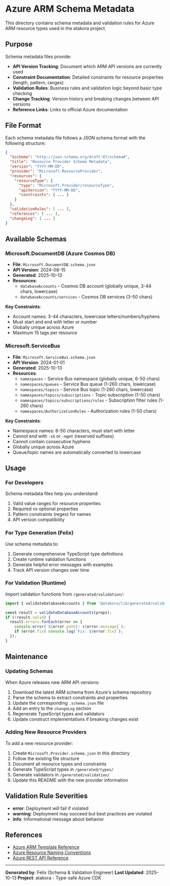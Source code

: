 # Azure ARM Schema Metadata

This directory contains schema metadata and validation rules for Azure ARM resource types used in the atakora project.

## Purpose

Schema metadata files provide:

- **API Version Tracking**: Document which ARM API versions are currently used
- **Constraint Documentation**: Detailed constraints for resource properties (length, pattern, ranges)
- **Validation Rules**: Business rules and validation logic beyond basic type checking
- **Change Tracking**: Version history and breaking changes between API versions
- **Reference Links**: Links to official Azure documentation

## File Format

Each schema metadata file follows a JSON schema format with the following structure:

```json
{
  "$schema": "http://json-schema.org/draft-07/schema#",
  "title": "Resource Provider Schema Metadata",
  "version": "YYYY-MM-DD",
  "provider": "Microsoft.ResourceProvider",
  "resources": {
    "resourceType": {
      "type": "Microsoft.Provider/resourceType",
      "apiVersion": "YYYY-MM-DD",
      "constraints": { ... }
    }
  },
  "validationRules": [ ... ],
  "references": [ ... ],
  "changeLog": [ ... ]
}
```

## Available Schemas

### Microsoft.DocumentDB (Azure Cosmos DB)

- **File**: `Microsoft.DocumentDB.schema.json`
- **API Version**: 2024-08-15
- **Generated**: 2025-10-13
- **Resources**:
  - `databaseAccounts` - Cosmos DB account (globally unique, 3-44 chars, lowercase)
  - `databaseAccounts/services` - Cosmos DB services (3-50 chars)

**Key Constraints**:
- Account names: 3-44 characters, lowercase letters/numbers/hyphens
- Must start and end with letter or number
- Globally unique across Azure
- Maximum 15 tags per resource

### Microsoft.ServiceBus

- **File**: `Microsoft.ServiceBus.schema.json`
- **API Version**: 2024-01-01
- **Generated**: 2025-10-13
- **Resources**:
  - `namespaces` - Service Bus namespace (globally unique, 6-50 chars)
  - `namespaces/queues` - Service Bus queue (1-260 chars, lowercase)
  - `namespaces/topics` - Service Bus topic (1-260 chars, lowercase)
  - `namespaces/topics/subscriptions` - Topic subscription (1-50 chars)
  - `namespaces/topics/subscriptions/rules` - Subscription filter rules (1-260 chars)
  - `namespaces/AuthorizationRules` - Authorization rules (1-50 chars)

**Key Constraints**:
- Namespace names: 6-50 characters, must start with letter
- Cannot end with `-sb` or `-mgmt` (reserved suffixes)
- Cannot contain consecutive hyphens
- Globally unique across Azure
- Queue/topic names are automatically converted to lowercase

## Usage

### For Developers

Schema metadata files help you understand:
1. Valid value ranges for resource properties
2. Required vs optional properties
3. Pattern constraints (regex) for names
4. API version compatibility

### For Type Generation (Felix)

Use schema metadata to:
1. Generate comprehensive TypeScript type definitions
2. Create runtime validation functions
3. Generate helpful error messages with examples
4. Track API version changes over time

### For Validation (Runtime)

Import validation functions from `/generated/validation/`:

```typescript
import { validateDatabaseAccounts } from '@atakora/lib/generated/validation/Microsoft.DocumentDB.validators';

const result = validateDatabaseAccounts(props);
if (!result.valid) {
  result.errors.forEach(error => {
    console.error(`${error.path}: ${error.message}`);
    if (error.fix) console.log(`Fix: ${error.fix}`);
  });
}
```

## Maintenance

### Updating Schemas

When Azure releases new ARM API versions:

1. Download the latest ARM schema from Azure's schema repository
2. Parse the schema to extract constraints and properties
3. Update the corresponding `.schema.json` file
4. Add an entry to the `changeLog` section
5. Regenerate TypeScript types and validators
6. Update construct implementations if breaking changes exist

### Adding New Resource Providers

To add a new resource provider:

1. Create `Microsoft.Provider.schema.json` in this directory
2. Follow the existing file structure
3. Document all resource types and constraints
4. Generate TypeScript types in `/generated/types/`
5. Generate validators in `/generated/validation/`
6. Update this README with the new provider information

## Validation Rule Severities

- **error**: Deployment will fail if violated
- **warning**: Deployment may succeed but best practices are violated
- **info**: Informational message about behavior

## References

- [Azure ARM Template Reference](https://learn.microsoft.com/en-us/azure/templates/)
- [Azure Resource Naming Conventions](https://learn.microsoft.com/en-us/azure/azure-resource-manager/management/resource-name-rules)
- [Azure REST API Reference](https://learn.microsoft.com/en-us/rest/api/azure/)

---

**Generated by**: Felix (Schema & Validation Engineer)
**Last Updated**: 2025-10-13
**Project**: atakora - Type-safe Azure CDK

